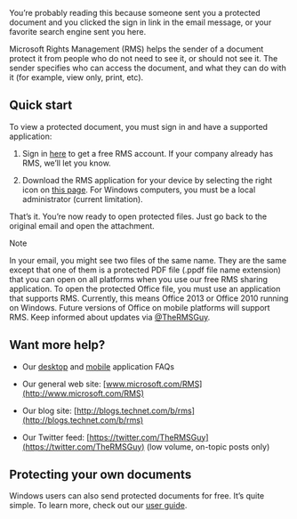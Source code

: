 You’re probably reading this because someone sent you a protected document and you clicked the sign in link in the email message, or your favorite search engine sent you here.

Microsoft Rights Management (RMS) helps the sender of a document protect it from people who do not need to see it, or should not see it. The sender specifies who can access the document, and what they can do with it (for example, view only, print, etc).

## Quick start
To view a protected document, you must sign in and have a supported application:

1. Sign in [here](https://portal.aadrm.com/) to get a free RMS account. If your company already has RMS, we’ll let you know.

2. Download the RMS application for your device by selecting the right icon on [this page](http://portal.aadrm.com/home/download). For Windows computers, you must be a local administrator (current limitation).

That’s it. You’re now ready to open protected files. Just go back to the original email and open the attachment.

> [!NOTE]
> In your email, you might see two files of the same name. They are the same except that one of them is a protected PDF file (.ppdf file name extension) that you can open on all platforms when you use our free RMS sharing application. To open the protected Office file, you must use an application that supports RMS. Currently, this means Office 2013 or Office 2010 running on Windows. Future versions of Office on mobile platforms will support RMS. Keep informed about updates via [@TheRMSGuy](https://twitter.com/TheRMSGuy).

## Want more help?

- Our [desktop](http://technet.microsoft.com/dn467883) and [mobile](http://technet.microsoft.com/dn451248) application FAQs

- Our general web site: [www.microsoft.com/RMS](http://www.microsoft.com/RMS)

- Our blog site: [http://blogs.technet.com/b/rms](http://blogs.technet.com/b/rms)

- Our Twitter feed: [https://twitter.com/TheRMSGuy](https://twitter.com/TheRMSGuy) (low volume, on-topic posts only)

## Protecting your own documents
Windows users can also send protected documents for free. It’s quite simple. To learn more, check out our [user guide](http://technet.microsoft.com/library/dn574735%28v=ws.10%29.aspx).

